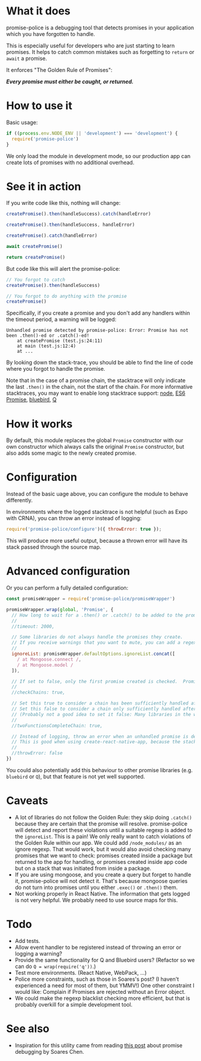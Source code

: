 # What it does

promise-police is a debugging tool that detects promises in your application which you have forgotten to handle.

This is especially useful for developers who are just starting to learn promises.  It helps to catch common mistakes such as forgetting to `return` or `await` a promise.

It enforces "The Golden Rule of Promises":

_**Every promise must either be caught, or returned.**_

# How to use it

Basic usage:

```js
if ((process.env.NODE_ENV || 'development') === 'development') {
  require('promise-police')
}
```

We only load the module in development mode, so our production app can create lots of promises with no additional overhead.

# See it in action

If you write code like this, nothing will change:

```js
createPromise().then(handleSuccess).catch(handleError)

createPromise().then(handleSuccess, handleError)

createPromise().catch(handleError)

await createPromise()

return createPromise()
```

But code like this will alert the promise-police:

```js
// You forgot to catch
createPromise().then(handleSuccess)

// You forgot to do anything with the promise
createPromise()
```

Specifically, if you create a promise and you don't add any handlers within the timeout period, a warning will be logged:

```
Unhandled promise detected by promise-police: Error: Promise has not been .then()-ed or .catch()-ed!
    at createPromise (test.js:24:11)
    at main (test.js:12:4)
    at ...
```

By looking down the stack-trace, you should be able to find the line of code where you forgot to handle the promise.

Note that in the case of a promise chain, the stacktrace will only indicate the last `.then()` in the chain, not the start of the chain.  For more informative stacktraces, you may want to enable long stacktrace support: [node](https://github.com/mattinsler/longjohn), [ES6 Promise](https://gist.github.com/joeytwiddle/8c357b8a4ac6803a0f188d495901b6bc), [bluebird](http://bluebirdjs.com/docs/api/promise.longstacktraces.html), [Q](https://stackoverflow.com/a/24046877)

# How it works

By default, this module replaces the global `Promise` constructor with our own constructor which always calls the original `Promise` constructor, but also adds some magic to the newly created promise.

# Configuration

Instead of the basic uage above, you can configure the module to behave differently.

In environments where the logged stacktrace is not helpful (such as Expo with CRNA), you can throw an error instead of logging:

```js
require('promise-police/configure')({ throwError: true });
```

This will produce more useful output, because a thrown error will have its stack passed through the source map.

# Advanced configuration

Or you can perform a fully detailed configuration:

```js
const promiseWrapper = require('promise-police/promiseWrapper')

promiseWrapper.wrap(global, 'Promise', {
  // How long to wait for a .then() or .catch() to be added to the promise.
  //
  //timeout: 2000,

  // Some libraries do not always handle the promises they create.
  // If you receive warnings that you want to mute, you can add a regexp that will match only that code's stacktrace.
  //
  ignoreList: promiseWrapper.defaultOptions.ignoreList.concat([
    / at Mongoose.connect /,
    / at Mongoose.model /
  ]),

  // If set to false, only the first promise created is checked.  Promises resulting from later .then()s are not checked.
  //
  //checkChains: true,

  // Set this true to consider a chain has been sufficiently handled after `.then(good, bad)`
  // Set this false to consider a chain only sufficiently handled after `.then(good).catch(bad)`
  // (Probably not a good idea to set it false: Many libraries in the wild use the former approach.)
  //
  //twoFunctionsCompleteChain: true,

  // Instead of logging, throw an error when an unhandled promise is detected
  // This is good when using create-react-native-app, because the stack will display properly
  //
  //throwError: false
})
```

You could also potentially add this behaviour to other promise libraries (e.g. `bluebird` or `Q`), but that feature is not yet well supported.

# Caveats

- A lot of libraries do not follow the Golden Rule: they skip doing `.catch()` because they are certain that the promise will resolve.  promise-police will detect and report these violations until a suitable regexp is added to the `ignoreList`.  This is a pain!  We only really want to catch violations of the Golden Rule within our app.
  We could add `/node_modules/` as an ignore regexp.  That would work, but it would also avoid checking many promises that we want to check: promises created inside a package but returned to the app for handling, or promises created inside app code but on a stack that was initiated from inside a package.
- If you are using mongoose, and you create a query but forget to handle it, promise-police will not detect it.  That's because mongoose queries do not turn into promises until you either `.exec()` or `.then()` them.
- Not working properly in React Native.  The information that gets logged is not very helpful.  We probably need to use source maps for this.

# Todo

- Add tests.
- Allow event handler to be registered instead of throwing an error or logging a warning?
- Provide the same functionality for Q and Bluebird users?  (Refactor so we can do `Q = wrap(require('q'))`.)
- Test more environments.  (React Native, WebPack, ...)
- Police more constraints, such as those in Soares's post?  (I haven't experienced a need for most of them, but YMMV!)  One other constraint I would like: Complain if Promises are rejected without an Error object.
- We could make the regexp blacklist checking more efficient, but that is probably overkill for a simple development tool.

# See also

- Inspiration for this utility came from reading [this post](https://github.com/soareschen/es6-promise-debugging/blob/master/README.md) about promise debugging by Soares Chen.


